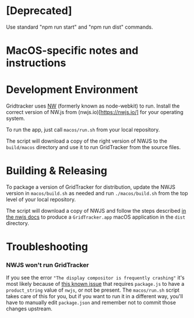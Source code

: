 # [Deprecated]

Use standard "npm run start" and "npm run dist" commands.



# MacOS-specific notes and instructions

# Development Environment

Gridtracker uses [NW](nwjs.io) (formerly known as node-webkit) to run.
Install the correct version of NW.js from (nwjs.io)[https://nwjs.io/] for your operating system.

To run the app, just call `macos/run.sh` from your local repository.

The script will download a copy of the right version of NWJS to the `build/macos` directory and use it to
run GridTracker from the source files.



# Building & Releasing

To package a version of GridTracker for distribution, update the NWJS version in `macos/build.sh` as needed
and run `./macos/build.sh` from the top level of your local repository.

The script will download a copy of NWJS and follow the steps described
[in the nwjs docs](https://nwjs.readthedocs.io/en/latest/For%20Users/Package%20and%20Distribute/)
to produce a `GridTracker.app` macOS application in the `dist` directory.



# Troubleshooting

### NWJS won't run GridTracker

If you see the error `"The display compositor is frequently crashing"` it's most likely because of
[this known issue](https://github.com/nwjs/nw.js/issues/7253) that requires `package.js` to
have a `product_string` value of `nwjs`, or not be present. The `macos/run.sh` script takes care of
this for you, but if you want to run it in a different way, you'll have to manually edit `package.json`
and remember not to commit those changes upstream.
